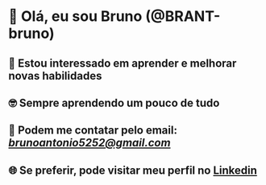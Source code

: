 #  :grimacing: Olá, eu sou Bruno (@BRANT-bruno)
## :monocle_face: Estou interessado em aprender e melhorar novas habilidades
## :nerd_face: Sempre aprendendo um pouco de tudo
## :e-mail: Podem me contatar pelo email: *brunoantonio5252@gmail.com*
## :globe_with_meridians: Se preferir, pode visitar meu perfil no [Linkedin](https://www.linkedin.com/in/antonio-bruno-axt/)
<!---
BRANT-bruno/BRANT-bruno is a ✨ special ✨ repository because its `README.md` (this file) appears on your GitHub profile.
You can click the Preview link to take a look at your changes.
--->
